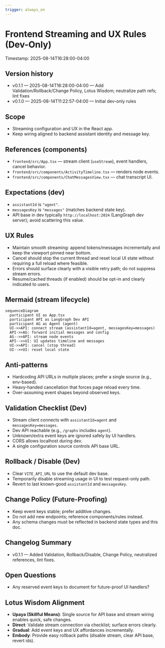 ```yaml
---
trigger: always_on
---
```


# Frontend Streaming and UX Rules (Dev-Only)

Timestamp: 2025-08-14T16:28:00-04:00

## Version history

- v0.1.1 — 2025-08-14T16:28:00-04:00 — Add Validation/Rollback/Change Policy, Lotus Wisdom; neutralize path refs; lint fixes
- v0.1.0 — 2025-08-14T11:22:57-04:00 — Initial dev-only rules

## Scope

- Streaming configuration and UX in the React app.
- Keep wiring aligned to backend assistant identity and message key.

## References (components)

- `frontend/src/App.tsx` — stream client (`useStream`), event handlers, cancel behavior.
- `frontend/src/components/ActivityTimeline.tsx` — renders node events.
- `frontend/src/components/ChatMessagesView.tsx` — chat transcript UI.

## Expectations (dev)

- `assistantId` is `"agent"`.
- `messagesKey` is `"messages"` (matches backend state key).
- API base in dev typically `http://localhost:2024` (LangGraph dev server); avoid scattering this value.

## UX Rules

- Maintain smooth streaming: append tokens/messages incrementally and keep the viewport pinned near bottom.
- Cancel should stop the current thread and reset local UI state without requiring a full reload where feasible.
- Errors should surface clearly with a visible retry path; do not suppress stream errors.
- Resume/cached threads (if enabled) should be opt-in and clearly indicated to users.

## Mermaid (stream lifecycle)

```mermaid
sequenceDiagram
  participant UI as App.tsx
  participant API as LangGraph Dev API
  participant AG as Agent (agent)
  UI->>API: connect stream (assistantId=agent, messagesKey=messages)
  API->>AG: forward initial messages and config
  AG-->>API: stream node events
  API-->>UI: UI updates timeline and messages
  UI->>API: cancel (stop thread)
  UI-->>UI: reset local state
```

## Anti-patterns

- Hardcoding API URLs in multiple places; prefer a single source (e.g., env-based).
- Heavy-handed cancellation that forces page reload every time.
- Over-assuming event shapes beyond observed keys.

## Validation Checklist (Dev)

- Stream client connects with `assistantId=agent` and `messagesKey=messages`.
- Dev API reachable (e.g., `/graphs` includes `agent`).
- Unknown/extra event keys are ignored safely by UI handlers.
- CORS allows localhost during dev.
- A single configuration source controls API base URL.

## Rollback / Disable (Dev)

- Clear `VITE_API_URL` to use the default dev base.
- Temporarily disable streaming usage in UI to test request-only path.
- Revert to last known-good `assistantId` and `messagesKey`.

## Change Policy (Future-Proofing)

- Keep event keys stable; prefer additive changes.
- Do not add new endpoints; reference components/rules instead.
- Any schema changes must be reflected in backend state types and this doc.

## Changelog Summary

- v0.1.1 — Added Validation, Rollback/Disable, Change Policy, neutralized references, lint fixes.

## Open Questions

- Any reserved event keys to document for future-proof UI handlers?

## Lotus Wisdom Alignment

- **Upaya (Skillful Means)**: Single source for API base and stream wiring enables quick, safe changes.
- **Direct**: Validate stream connection via checklist; surface errors clearly.
- **Gradual**: Add event keys and UX affordances incrementally.
- **Embody**: Provide easy rollback paths (disable stream, clear API base, revert ids).
